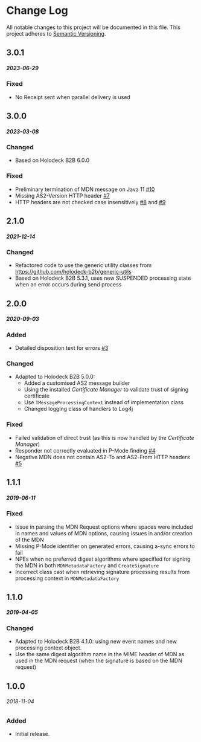 # Change Log
All notable changes to this project will be documented in this file.
This project adheres to [Semantic Versioning](http://semver.org/).

## 3.0.1
##### 2023-06-29
### Fixed
* No Receipt sent when parallel delivery is used

## 3.0.0
##### 2023-03-08 
### Changed
* Based on Holodeck B2B 6.0.0

### Fixed
* Preliminary termination of MDN message on Java 11 [#10](https://github.com/holodeck-b2b/hb2b-as2/issues/10)
* Missing AS2-Version HTTP header [#7](https://github.com/holodeck-b2b/hb2b-as2/issues/7)
* HTTP headers are not checked case insensitively [#8](https://github.com/holodeck-b2b/hb2b-as2/issues/8) and 
  [#9](https://github.com/holodeck-b2b/hb2b-as2/issues/9)

## 2.1.0
##### 2021-12-14

### Changed
* Refactored code to use the generic utility classes from https://github.com/holodeck-b2b/generic-utils
* Based on Holodeck B2B 5.3.1, uses new SUSPENDED processing state when an error occurs during send process

## 2.0.0
##### 2020-09-03 

### Added
* Detailed disposition text for errors [#3](https://github.com/holodeck-b2b/hb2b-as2/issues/3)

### Changed
* Adapted to Holodeck B2B 5.0.0: 
	- Added a customised AS2 message builder
	- Using the installed _Certificate Manager_ to validate trust of signing certificate
	- Use `IMessageProcessingContext` instead of implementation class
	- Changed logging class of handlers to Log4j

### Fixed
* Failed validation of direct trust (as this is now handled by the _Certificate Manager_)
* Responder not correctly evaluated in P-Mode finding [#4](https://github.com/holodeck-b2b/hb2b-as2/issues/4)
* Negative MDN does not contain AS2-To and AS2-From HTTP headers [#5](https://github.com/holodeck-b2b/hb2b-as2/issues/5)

## 1.1.1
##### 2019-06-11

### Fixed
* Issue in parsing the MDN Request options where spaces were included in names and values of MDN options, causing issues
  in and/or creation of the MDN
* Missing P-Mode identifier on generated errors, causing a-sync errors to fail
* NPEs when no preferred digest algorithms where specified for signing the MDN in both `MDNMetadataFactory` and 
  `CreateSignature`
* Incorrect class cast when retrieving signature processing results from processing context in `MDNMetadataFactory` 

## 1.1.0
##### 2019-04-05

### Changed
* Adapted to Holodeck B2B 4.1.0: using new event names and new processing context object.
* Use the same digest algorithm name in the MIME header of MDN as used in the MDN request (when the signature is based
  on the MDN request)  

## 1.0.0
###### 2018-11-04

### Added
* Initial release.
